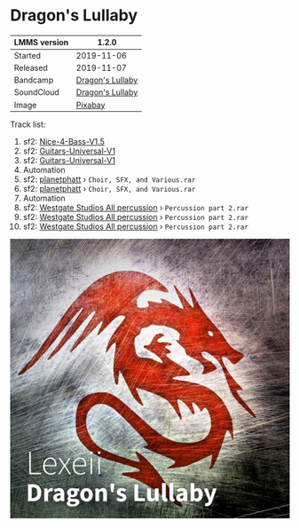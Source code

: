 # Dragon's Lullaby

LMMS version | 1.2.0
-------------|------
Started      | 2019-11-06
Released     | 2019-11-07
Bandcamp     | [Dragon's Lullaby](https://lexeii.bandcamp.com/track/dragons-lullaby)
SoundCloud   | [Dragon's Lullaby](https://soundcloud.com/lexeii/dragons-lullaby)
Image        | [Pixabay](https://pixabay.com/illustrations/dragon-mythical-creatures-fantasy-1293373/)

Track list:
  1. sf2: [Nice-4-Bass-V1.5](https://sites.google.com/site/soundfonts4u/)
  2. sf2: [Guitars-Universal-V1](https://sites.google.com/site/soundfonts4u/)
  3. sf2: [Guitars-Universal-V1](https://sites.google.com/site/soundfonts4u/)
  4. Automation
  5. sf2: [planetphatt](https://www.newgrounds.com/bbs/topic/1200140/1) › `Choir, SFX, and Various.rar`
  6. sf2: [planetphatt](https://www.newgrounds.com/bbs/topic/1200140/1) › `Choir, SFX, and Various.rar`
  7. Automation
  8. sf2: [Westgate Studios All percussion](https://www.newgrounds.com/bbs/topic/1200140/1) › `Percussion part 2.rar`
  9. sf2: [Westgate Studios All percussion](https://www.newgrounds.com/bbs/topic/1200140/1) › `Percussion part 2.rar`
  10. sf2: [Westgate Studios All percussion](https://www.newgrounds.com/bbs/topic/1200140/1) › `Percussion part 2.rar`

![Cover art](Dragon's%20Lullaby.jpg)
